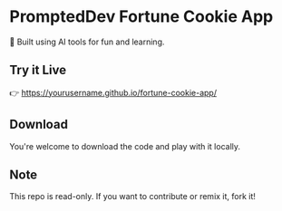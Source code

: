 # PromptedDev Fortune Cookie App

🧠 Built using AI tools for fun and learning.

## Try it Live
👉 https://yourusername.github.io/fortune-cookie-app/

## Download
You're welcome to download the code and play with it locally.

## Note
This repo is read-only. If you want to contribute or remix it, fork it!
